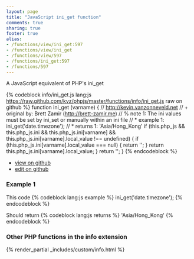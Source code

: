 ```yaml
---
layout: page
title: "JavaScript ini_get function"
comments: true
sharing: true
footer: true
alias:
- /functions/view/ini_get:597
- /functions/view/ini_get
- /functions/view/597
- /functions/ini_get:597
- /functions/597
---
```

<!-- Generated by Rakefile:build -->
A JavaScript equivalent of PHP's ini_get

{% codeblock info/ini_get.js lang:js https://raw.github.com/kvz/phpjs/master/functions/info/ini_get.js raw on github %}
function ini_get (varname) {
  // http://kevin.vanzonneveld.net
  // +   original by: Brett Zamir (http://brett-zamir.me)
  // %        note 1: The ini values must be set by ini_set or manually within an ini file
  // *     example 1: ini_get('date.timezone');
  // *     returns 1: 'Asia/Hong_Kong'
  if (this.php_js && this.php_js.ini && this.php_js.ini[varname] && this.php_js.ini[varname].local_value !== undefined) {
    if (this.php_js.ini[varname].local_value === null) {
      return '';
    }
    return this.php_js.ini[varname].local_value;
  }
  return '';
}
{% endcodeblock %}

 - [view on github](https://github.com/kvz/phpjs/blob/master/functions/info/ini_get.js)
 - [edit on github](https://github.com/kvz/phpjs/edit/master/functions/info/ini_get.js)

### Example 1
This code
{% codeblock lang:js example %}
ini_get('date.timezone');
{% endcodeblock %}

Should return
{% codeblock lang:js returns %}
'Asia/Hong_Kong'
{% endcodeblock %}


### Other PHP functions in the info extension
{% render_partial _includes/custom/info.html %}
